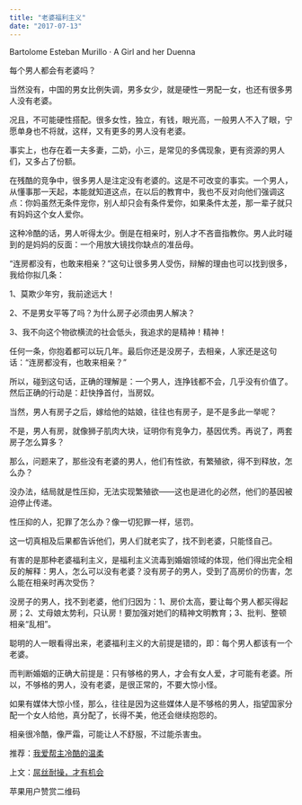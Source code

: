 ```yaml
---
title: "老婆福利主义"
date: "2017-07-13"
---
```


Bartolome Esteban Murillo · A Girl and her Duenna

每个男人都会有老婆吗？  

当然没有，中国的男女比例失调，男多女少，就是硬性一男配一女，也还有很多男人没有老婆。

况且，不可能硬性搭配。很多女性，独立，有钱，眼光高，一般男人不入了眼，宁愿单身也不将就，这样，又有更多的男人没有老婆。

事实上，也存在着一夫多妻，二奶，小三，是常见的多偶现象，更有资源的男人们，又多占了份额。

在残酷的竞争中，很多男人是注定没有老婆的。这是不可改变的事实。一个男人，从懂事那一天起，本能就知道这点，在以后的教育中，我也不反对向他们强调这点：你妈虽然无条件宠你，别人却只会有条件爱你，如果条件太差，那一辈子就只有妈妈这个女人爱你。

这种冷酷的话，男人听得太少。倒是在相亲时，别人才不吝啬指教你。男人此时碰到的是妈妈的反面：一个用放大镜找你缺点的准岳母。

“连房都没有，也敢来相亲？”这句让很多男人受伤，辩解的理由也可以找到很多，我给你拟几条：

1、莫欺少年穷，我前途远大！

2、不是男女平等了吗？为什么房子必须由男人解决？

3、我不向这个物欲横流的社会低头，我追求的是精神！精神！

任何一条，你抱着都可以玩几年。最后你还是没房子，去相亲，人家还是这句话：“连房都没有，也敢来相亲？”

所以，碰到这句话，正确的理解是：一个男人，连挣钱都不会，几乎没有价值了。然后正确的行动是：赶快挣首付，当房奴。  

当然，男人有房子之后，嫁给他的姑娘，往往也有房子，是不是多此一举呢？

不是，男人有房，就像狮子肌肉大块，证明你有竞争力，基因优秀。再说了，两套房子怎么算多？

那么，问题来了，那些没有老婆的男人，他们有性欲，有繁殖欲，得不到释放，怎么办？

没办法，结局就是性压抑，无法实现繁殖欲——这也是进化的必然，他们的基因被迫停止传递。

性压抑的人，犯罪了怎么办？像一切犯罪一样，惩罚。

这一切真相及后果都告诉他们，男人们就老实了，找不到老婆，只能怪自己。

有害的是那种老婆福利主义，是福利主义流毒到婚姻领域的体现，他们得出完全相反的解释：男人，怎么可以没有老婆？没有房子的男人，受到了高房价的伤害，怎么能在相亲时再次受伤？

没房子的男人，找不到老婆，他们归因为：1、房价太高，要让每个男人都买得起房；2、丈母娘太势利，只认房！要加强对她们的精神文明教育；3、批判、整顿相亲“乱相”。

聪明的人一眼看得出来，老婆福利主义的大前提是错的，即：每个男人都该有一个老婆。

而判断婚姻的正确大前提是：只有够格的男人，才会有女人爱，才可能有老婆。所以，不够格的男人，没有老婆，是很正常的，不要大惊小怪。

如果有媒体大惊小怪，那么，往往是因为这些媒体人是不够格的男人，指望国家分配一个女人给他，真分配了，长得不美，他还会继续抱怨的。

相亲很冷酷，像严霜，可能让人不舒服，不过能杀害虫。

推荐：[我爱帮主冷酷的温柔](http://mp.weixin.qq.com/s?__biz=MjM5NDU0Mjk2MQ==&mid=2651623204&idx=1&sn=e4a5f4f55a7ee628ad9b859832ff2a4e&chksm=bd7e0b3a8a09822cad515235b877faf8c938e12b28bd7736699ee206445783f0c62d3dbf14ea&scene=21#wechat_redirect)

上文：[屌丝耐操，才有机会](http://mp.weixin.qq.com/s?__biz=MjM5NDU0Mjk2MQ==&mid=2651623250&idx=1&sn=a99e17263045de62851cfe4c4b3f4179&chksm=bd7e0b4c8a09825a6f9f9f7fd21d9d4f655e669faca3eb35ab51ae5116cb35c964f9c2ffe3de&scene=21#wechat_redirect)

苹果用户赞赏二维码
